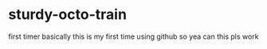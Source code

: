 # sturdy-octo-train
first timer
basically this is my first time using github so yea
can this pls work
